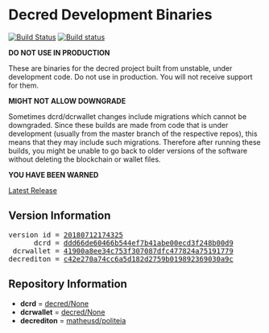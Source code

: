 
# Decred Development Binaries

[![Build Status](https://travis-ci.org/matheusd/decred-weekly-builds.svg?branch=v20180712174325)](https://travis-ci.org/matheusd/decred-weekly-builds) [![Build status](https://ci.appveyor.com/api/projects/status/hncgrnv0xuqb6s3c/branch/v20180712174325?svg=true)](https://ci.appveyor.com/project/matheusd/decred-weekly-builds/branch/v20180712174325)


**DO NOT USE IN PRODUCTION**

These are binaries for the decred project built from unstable, under development
code. Do not use in production. You will not receive support for them.

**MIGHT NOT ALLOW DOWNGRADE**

Sometimes dcrd/dcrwallet changes include migrations which cannot be downgraded.
Since these builds are made from code that is under development (usually from
the master branch of the respective repos), this means that they may include such
migrations. Therefore after running these builds, you might be unable to go back
to older versions of the software without deleting the blockchain or wallet
files.

**YOU HAVE BEEN WARNED**

[Latest Release](https://github.com/matheusd/decred-weekly-builds/releases/latest)

## Version Information

<pre>
version id = <a href="https://github.com/matheusd/decred-weekly-builds/releases/tag/v20180712174325">20180712174325</a>
      dcrd = <a href="https://github.com/decred/dcrd/commits/ddd66de60466b544ef7b41abe00ecd3f248b00d9">ddd66de60466b544ef7b41abe00ecd3f248b00d9</a>
 dcrwallet = <a href="https://github.com/decred/dcrwallet/commits/41900a8ee34c753f307087dfc477824a75191779">41900a8ee34c753f307087dfc477824a75191779</a>
decrediton = <a href="https://github.com/matheusd/decrediton/commits/c42e270a74cc6a5d182d2759b019892369030a9c">c42e270a74cc6a5d182d2759b019892369030a9c</a>
</pre>

## Repository Information

- **dcrd** = [decred/None](https://github.com/decred/dcrd)
- **dcrwallet** = [decred/None](https://github.com/decred/dcrwallet)
- **decrediton** = [matheusd/politeia](https://github.com/matheusd/decrediton)


